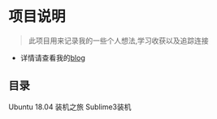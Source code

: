 # 项目说明
> 此项目用来记录我的一些个人想法,学习收获以及追踪连接

- 详情请查看我的[blog][blog]
## 目录
Ubuntu 18.04 装机之旅
Sublime3装机


[blog]: http://ice-melt.top